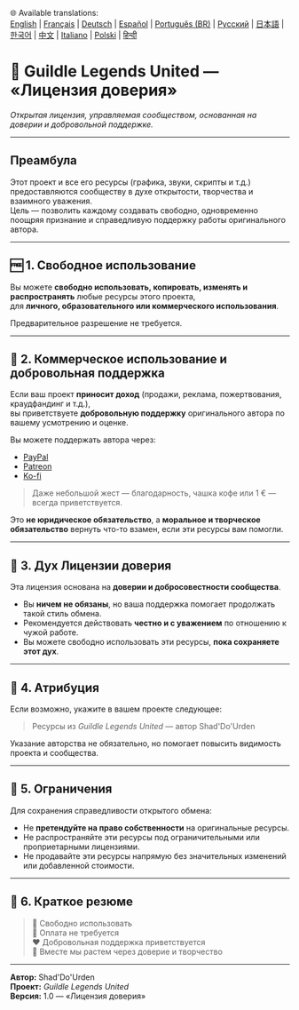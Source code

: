 🌐 Available translations:  
[English](LICENSE.md) | [Français](LICENSE.fr.md) | [Deutsch](LICENSE.de.md) | [Español](LICENSE.es.md) | [Português (BR)](LICENSE.br.md) | [Русский](LICENSE.ru.md) | [日本語](LICENSE.jp.md) | [한국어](LICENSE.kr.md) | [中文](LICENSE.cn.md) | [Italiano](LICENSE.it.md) | [Polski](LICENSE.pl.md) | [हिन्दी](LICENSE.in.md)

# 📜 Guildle Legends United — «Лицензия доверия»
*Открытая лицензия, управляемая сообществом, основанная на доверии и добровольной поддержке.*

---

## Преамбула
Этот проект и все его ресурсы (графика, звуки, скрипты и т.д.)  
предоставляются сообществу в духе открытости, творчества и взаимного уважения.  
Цель — позволить каждому создавать свободно, одновременно поощряя признание и справедливую поддержку работы оригинального автора.

---

## 🆓 1. Свободное использование
Вы можете **свободно использовать, копировать, изменять и распространять** любые ресурсы этого проекта,  
для **личного, образовательного или коммерческого использования**.

Предварительное разрешение не требуется.

---

## 💼 2. Коммерческое использование и добровольная поддержка
Если ваш проект **приносит доход** (продажи, реклама, пожертвования, краудфандинг и т.д.),  
вы приветствуете **добровольную поддержку** оригинального автора по вашему усмотрению и оценке.

Вы можете поддержать автора через:
* [PayPal](https://www.paypal.com/paypalme/Shaddourden?country.x=FR&locale.x=fr_FR)
* [Patreon](https://www.patreon.com/c/ShadDoUrden)
* [Ko-fi](https://ko-fi.com/shaddourden)

> Даже небольшой жест — благодарность, чашка кофе или 1 € — всегда приветствуется.

Это **не юридическое обязательство**, а **моральное и творческое обязательство** вернуть что-то взамен, если эти ресурсы вам помогли.

---

## 🤝 3. Дух Лицензии доверия
Эта лицензия основана на **доверии и добросовестности сообщества**.

- Вы **ничем не обязаны**, но ваша поддержка помогает продолжать такой стиль обмена.  
- Рекомендуется действовать **честно и с уважением** по отношению к чужой работе.  
- Вы можете свободно использовать эти ресурсы, **пока сохраняете этот дух**.

---

## 🧾 4. Атрибуция
Если возможно, укажите в вашем проекте следующее:
> Ресурсы из *Guildle Legends United* — автор Shad'Do'Urden

Указание авторства не обязательно, но помогает повысить видимость проекта и сообщества.

---

## 🚫 5. Ограничения
Для сохранения справедливости открытого обмена:  
- Не **претендуйте на право собственности** на оригинальные ресурсы.  
- Не распространяйте эти ресурсы под ограничительными или проприетарными лицензиями.  
- Не продавайте эти ресурсы напрямую без значительных изменений или добавленной стоимости.

---

## 💬 6. Краткое резюме
> 🎨 Свободно использовать  
> 💸 Оплата не требуется  
> ❤️ Добровольная поддержка приветствуется  
> 🙏 Вместе мы растем через доверие и творчество

---

**Автор:** Shad'Do'Urden  
**Проект:** *Guildle Legends United*  
**Версия:** 1.0 — «Лицензия доверия»
